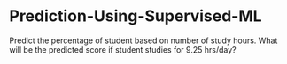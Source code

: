 # Prediction-Using-Supervised-ML
Predict the percentage of student based on number of study hours.
What will be the predicted score if student studies for 9.25 hrs/day?
